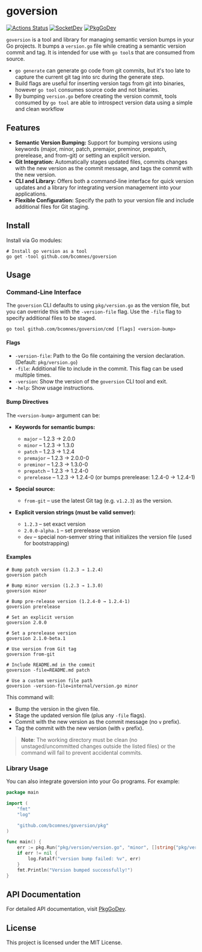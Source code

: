 # goversion
[![Actions Status][action-img]][action-url]
[![SocketDev][socket-image]][socket-url]
[![PkgGoDev][pkg-go-dev-img]][pkg-go-dev-url]

[action-img]: https://github.com/bcomnes/goversion/actions/workflows/test.yml/badge.svg
[action-url]: https://github.com/bcomnes/goversion/actions/workflows/test.yml
[pkg-go-dev-img]: https://pkg.go.dev/badge/github.com/bcomnes/goversion
[pkg-go-dev-url]: https://pkg.go.dev/github.com/bcomnes/goversion
[socket-image]: https://socket.dev/api/badge/go/package/github.com/bcomnes/goversion?version=v1.0.2
[socket-url]: https://socket.dev/go/package/github.com/bcomnes/goversion?version=v1.0.2

`goversion` is a tool and library for managing semantic version bumps in your Go projects. It bumps a `version.go` file while creating  a semantic version commit and tag.
It is intended for use with `go tool`s that are consumed from source.

- `go generate` can generate go code from git commits, but it's too late to capture the current git tag into src during the generate step.
- Build flags are useful for inserting version tags from git into binaries, however `go tool` consumes source code and not binaries.
- By bumping `version.go` before creating the version commit, tools consumed by `go tool` are able to introspect version data using a simple and clean workflow

## Features

- **Semantic Version Bumping:** Support for bumping versions using keywords (major, minor, patch, premajor, preminor, prepatch, prerelease, and from-git) or setting an explicit version.
- **Git Integration:** Automatically stages updated files, commits changes with the new version as the commit message, and tags the commit with the new version.
- **CLI and Library:** Offers both a command-line interface for quick version updates and a library for integrating version management into your applications.
- **Flexible Configuration:** Specify the path to your version file and include additional files for Git staging.

## Install

Install via Go modules:

```console
# Install go version as a tool
go get -tool github.com/bcomnes/goversion
```

## Usage

### Command-Line Interface

The `goversion` CLI defaults to using `pkg/version.go` as the version file, but you can override this with the `-version-file` flag. Use the `-file` flag to specify additional files to be staged.

```
go tool github.com/bcomnes/goversion/cmd [flags] <version-bump>
```

#### Flags

- `-version-file`: Path to the Go file containing the version declaration. (Default: `pkg/version.go`)
- `-file`: Additional file to include in the commit. This flag can be used multiple times.
- `-version`: Show the version of the `goversion` CLI tool and exit.
- `-help`: Show usage instructions.

#### Bump Directives

The `<version-bump>` argument can be:

- **Keywords for semantic bumps:**
  - `major` – 1.2.3 → 2.0.0
  - `minor` – 1.2.3 → 1.3.0
  - `patch` – 1.2.3 → 1.2.4
  - `premajor` – 1.2.3 → 2.0.0-0
  - `preminor` – 1.2.3 → 1.3.0-0
  - `prepatch` – 1.2.3 → 1.2.4-0
  - `prerelease` – 1.2.3 → 1.2.4-0 (or bumps prerelease: 1.2.4-0 → 1.2.4-1)

- **Special source:**
  - `from-git` – use the latest Git tag (e.g. `v1.2.3`) as the version.

- **Explicit version strings (must be valid semver):**
  - `1.2.3` – set exact version
  - `2.0.0-alpha.1` – set prerelease version
  - `dev` – special non-semver string that initializes the version file (used for bootstrapping)

#### Examples

```console
# Bump patch version (1.2.3 → 1.2.4)
goversion patch

# Bump minor version (1.2.3 → 1.3.0)
goversion minor

# Bump pre-release version (1.2.4-0 → 1.2.4-1)
goversion prerelease

# Set an explicit version
goversion 2.0.0

# Set a prerelease version
goversion 2.1.0-beta.1

# Use version from Git tag
goversion from-git

# Include README.md in the commit
goversion -file=README.md patch

# Use a custom version file path
goversion -version-file=internal/version.go minor
```

This command will:
- Bump the version in the given file.
- Stage the updated version file (plus any `-file` flags).
- Commit with the new version as the commit message (no `v` prefix).
- Tag the commit with the new version (with `v` prefix).

> **Note**: The working directory must be clean (no unstaged/uncommitted changes outside the listed files) or the command will fail to prevent accidental commits.

### Library Usage

You can also integrate goversion into your Go programs. For example:

```go
package main

import (
	"fmt"
	"log"

	"github.com/bcomnes/goversion/pkg"
)

func main() {
	err := pkg.Run("pkg/version/version.go", "minor", []string{"pkg/version/version.go"})
	if err != nil {
		log.Fatalf("version bump failed: %v", err)
	}
	fmt.Println("Version bumped successfully!")
}
```

## API Documentation

For detailed API documentation, visit [PkgGoDev][pkg-go-dev-url].

## License

This project is licensed under the MIT License.

